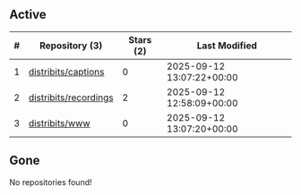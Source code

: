 ## Active
| # | Repository (3) | Stars (2) | Last Modified |
| --- | --- | --- | --- |
| 1 | [distribits/captions](https://hub.datalad.org/distribits/captions) | 0 | 2025-09-12 13:07:22+00:00 |
| 2 | [distribits/recordings](https://hub.datalad.org/distribits/recordings) | 2 | 2025-09-12 12:58:09+00:00 |
| 3 | [distribits/www](https://hub.datalad.org/distribits/www) | 0 | 2025-09-12 13:07:20+00:00 |

## Gone
No repositories found!
